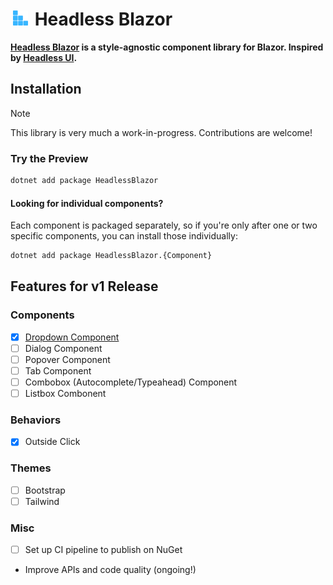 <h1>
  <img src="HeadlessBlazorLogo.svg" width="24" hspace="4" /> Headless Blazor
</h1>

**[Headless Blazor](https://github.com/erinnmclaughlin/HeadlessBlazor) is a style-agnostic component library for Blazor. Inspired by [Headless UI](https://headlessui.com).**

## Installation

> [!NOTE]  
> This library is very much a work-in-progress. Contributions are welcome!

### Try the Preview

```cmd
dotnet add package HeadlessBlazor
```

#### Looking for individual components?
Each component is packaged separately, so if you're only after one or two specific components, you can install those individually:

```cmd
dotnet add package HeadlessBlazor.{Component}
```

## Features for v1 Release
### Components
- [x] [Dropdown Component](https://www.nuget.org/packages/HeadlessBlazor.Dropdown)
- [ ] Dialog Component
- [ ] Popover Component
- [ ] Tab Component
- [ ] Combobox (Autocomplete/Typeahead) Component
- [ ] Listbox Combonent

### Behaviors
- [x] Outside Click

### Themes
- [ ] Bootstrap
- [ ] Tailwind

### Misc
- [ ] Set up CI pipeline to publish on NuGet
- Improve APIs and code quality (ongoing!)
